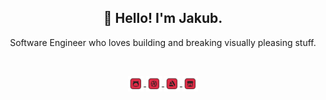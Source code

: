
<h2 align="center">👋 Hello! I'm Jakub.</h2>
<p align="center">Software Engineer who loves building and breaking visually pleasing stuff.</p>

<br/>

<p align="center">
  <a href="https://bednarski.dev/">
    <img align="center" alt="Personal Site" width="25px" src="icons/dev.png" />
  </a>
  <a href="https://dribbble.com/RangerDigital">
    <img align="center" alt="Dribbble" width="25px" src="icons/dribbble.png" />
  </a>
  <a href="https://www.artstation.com/ranger_digital">
    <img align="center" alt="Art Station" width="25px" src="icons/artstation.png" />
  </a>
  <a href="https://ranger-digital.itch.io/">
    <img align="center" alt="Itch.io" width="25px" src="icons/itch.png" />
  </a>
</p>
